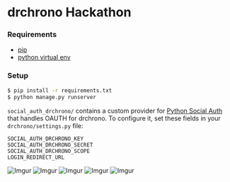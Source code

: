 # drchrono Hackathon

### Requirements
- [pip](https://pip.pypa.io/en/stable/)
- [python virtual env](https://packaging.python.org/installing/#creating-and-using-virtual-environments)

### Setup
``` bash
$ pip install -r requirements.txt
$ python manage.py runserver
```

`social_auth_drchrono/` contains a custom provider for [Python Social Auth](http://psa.matiasaguirre.net/) that handles OAUTH for drchrono. To configure it, set these fields in your `drchrono/settings.py` file:

```
SOCIAL_AUTH_DRCHRONO_KEY
SOCIAL_AUTH_DRCHRONO_SECRET
SOCIAL_AUTH_DRCHRONO_SCOPE
LOGIN_REDIRECT_URL
```

![Imgur](http://i.imgur.com/vWd4Hfy.png)
![Imgur](http://i.imgur.com/QHldYky.png)
![Imgur](http://i.imgur.com/y63zfuF.png)
![Imgur](http://i.imgur.com/68aoNHa.png)
![Imgur](http://i.imgur.com/rZuBvkr.png)
